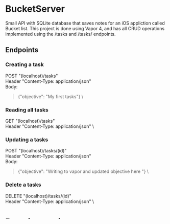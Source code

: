 # BucketServer
Small API with SQLite database that saves notes for an iOS appliction called Bucket list. This project is done using Vapor 4, and has all CRUD operations implemented using the /tasks and /tasks/<ID> endpoints.
  
## Endpoints
### Creating a task 
  POST "(localhost)/tasks"\
  Header "Content-Type: application/json"\
  Body: 
 >  {"objective": "My first tasks"} \
 ### Reading all tasks
 GET "(localhost)/tasks"\
 Header "Content-Type: application/json" \
 
 ### Updating a tasks 
  POST "(localhost)/tasks/(id)" \
  Header "Content-Type: application/json" \
  Body: 
 >  {"objective": "Writing to vapor and updated objective here "} \
  
 ### Delete a tasks
  DELETE "(localhost)/tasks/(id)" \
  Header "Content-Type: application/json" \
  
  # Running project 
First install home brew: https://brew.sh 

Then open terminal and run  

Commands 
>	brew install vapor \
>	vapor 

When you run vapor and see a list of commands then you have successfully install vapor 

Now clone or download the repo to your desktop using GitHub desktop or whatever you prefer 
https://github.com/rodleyva/BucketServer/tree/master 

Next we’ll cd and build our project 
It’s important the project is in your desktop or the next commands won’t work 

Commands 
>	cd ~/Desktop/(name of the project folder) \
>	vapor build \
>	vapor xcode 

Then just run the project on Xcode and you will get a local server usually like 
http://127.0.0.1:8080  
 
# Errors

If you get a "vapor: Address already in use" error just do this in terminal 
 
> sudo lsof -i :8080 \
> kill {PID of the process}

Then run the project again
  
reference: https://stackoverflow.com/questions/53298296/vapor-address-already-in-use-errno-98 
  
    
